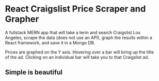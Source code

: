 # React Craigslist Price Scraper and Grapher

A fullstack MERN app that will take a term and search Craigslist Los Angeles, scrape the data (does not use an API), graph the results within a React framework, and save it in a Mongo DB.

Prices are graphed on the Y axis. Hovering over a bar will bring up the title of the ad. Clicking on an individual bar will take you to that Craigslist ad.

## Simple is beautiful
